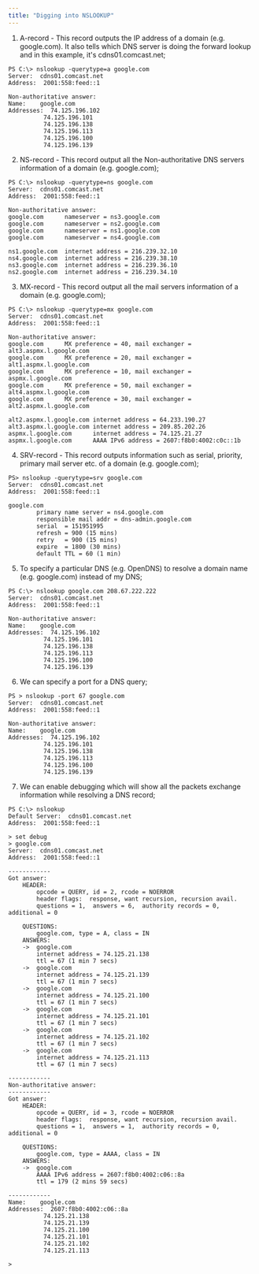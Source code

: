 ```yaml
---
title: "Digging into NSLOOKUP"
---
```


1. A-record - This record outputs the IP address of a domain (e.g. google.com). It also tells which DNS server is doing the forward lookup and in this example, it's cdns01.comcast.net;  
```
PS C:\> nslookup -querytype=a google.com
Server:  cdns01.comcast.net
Address:  2001:558:feed::1

Non-authoritative answer:
Name:    google.com
Addresses:  74.125.196.102
          74.125.196.101
          74.125.196.138
          74.125.196.113
          74.125.196.100
          74.125.196.139
```

2. NS-record - This record output all the Non-authoritative DNS servers information of a domain (e.g. google.com);  
```
PS C:\> nslookup -querytype=ns google.com
Server:  cdns01.comcast.net
Address:  2001:558:feed::1

Non-authoritative answer:
google.com      nameserver = ns3.google.com
google.com      nameserver = ns2.google.com
google.com      nameserver = ns1.google.com
google.com      nameserver = ns4.google.com

ns1.google.com  internet address = 216.239.32.10
ns4.google.com  internet address = 216.239.38.10
ns3.google.com  internet address = 216.239.36.10
ns2.google.com  internet address = 216.239.34.10
```

3. MX-record - This record output all the mail servers information of a domain (e.g. google.com);  
```
PS C:\> nslookup -querytype=mx google.com
Server:  cdns01.comcast.net
Address:  2001:558:feed::1

Non-authoritative answer:
google.com      MX preference = 40, mail exchanger = alt3.aspmx.l.google.com
google.com      MX preference = 20, mail exchanger = alt1.aspmx.l.google.com
google.com      MX preference = 10, mail exchanger = aspmx.l.google.com
google.com      MX preference = 50, mail exchanger = alt4.aspmx.l.google.com
google.com      MX preference = 30, mail exchanger = alt2.aspmx.l.google.com

alt2.aspmx.l.google.com internet address = 64.233.190.27
alt3.aspmx.l.google.com internet address = 209.85.202.26
aspmx.l.google.com      internet address = 74.125.21.27
aspmx.l.google.com      AAAA IPv6 address = 2607:f8b0:4002:c0c::1b
```

4. SRV-record - This record outputs information such as serial, priority, primary mail server etc. of a domain (e.g. google.com);  
```
PS> nslookup -querytype=srv google.com
Server:  cdns01.comcast.net
Address:  2001:558:feed::1

google.com
        primary name server = ns4.google.com
        responsible mail addr = dns-admin.google.com
        serial  = 151951995
        refresh = 900 (15 mins)
        retry   = 900 (15 mins)
        expire  = 1800 (30 mins)
        default TTL = 60 (1 min)
```

5. To specify a particular DNS (e.g. OpenDNS) to resolve a domain name (e.g. google.com) instead of my DNS;  
```
PS C:\> nslookup google.com 208.67.222.222
Server:  cdns01.comcast.net
Address:  2001:558:feed::1

Non-authoritative answer:
Name:    google.com
Addresses:  74.125.196.102
          74.125.196.101
          74.125.196.138
          74.125.196.113
          74.125.196.100
          74.125.196.139
```

6. We can specify a port for a DNS query;  
```
PS > nslookup -port 67 google.com
Server:  cdns01.comcast.net
Address:  2001:558:feed::1

Non-authoritative answer:
Name:    google.com
Addresses:  74.125.196.102
          74.125.196.101
          74.125.196.138
          74.125.196.113
          74.125.196.100
          74.125.196.139
```

7. We can enable debugging which will show all the packets exchange information while resolving a DNS record;  
```
PS C:\> nslookup
Default Server:  cdns01.comcast.net
Address:  2001:558:feed::1

> set debug
> google.com
Server:  cdns01.comcast.net
Address:  2001:558:feed::1

------------
Got answer:
    HEADER:
        opcode = QUERY, id = 2, rcode = NOERROR
        header flags:  response, want recursion, recursion avail.
        questions = 1,  answers = 6,  authority records = 0,  additional = 0

    QUESTIONS:
        google.com, type = A, class = IN
    ANSWERS:
    ->  google.com
        internet address = 74.125.21.138
        ttl = 67 (1 min 7 secs)
    ->  google.com
        internet address = 74.125.21.139
        ttl = 67 (1 min 7 secs)
    ->  google.com
        internet address = 74.125.21.100
        ttl = 67 (1 min 7 secs)
    ->  google.com
        internet address = 74.125.21.101
        ttl = 67 (1 min 7 secs)
    ->  google.com
        internet address = 74.125.21.102
        ttl = 67 (1 min 7 secs)
    ->  google.com
        internet address = 74.125.21.113
        ttl = 67 (1 min 7 secs)

------------
Non-authoritative answer:
------------
Got answer:
    HEADER:
        opcode = QUERY, id = 3, rcode = NOERROR
        header flags:  response, want recursion, recursion avail.
        questions = 1,  answers = 1,  authority records = 0,  additional = 0

    QUESTIONS:
        google.com, type = AAAA, class = IN
    ANSWERS:
    ->  google.com
        AAAA IPv6 address = 2607:f8b0:4002:c06::8a
        ttl = 179 (2 mins 59 secs)

------------
Name:    google.com
Addresses:  2607:f8b0:4002:c06::8a
          74.125.21.138
          74.125.21.139
          74.125.21.100
          74.125.21.101
          74.125.21.102
          74.125.21.113

>
```
